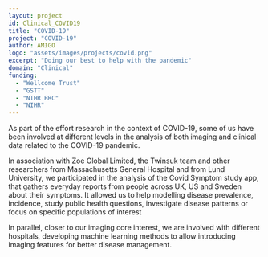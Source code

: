 ```yaml
---
layout: project
id: Clinical_COVID19
title: "COVID-19"
project: "COVID-19"
author: AMIGO
logo: "assets/images/projects/covid.png"
excerpt: "Doing our best to help with the pandemic"
domain: "Clinical"
funding:
  - "Wellcome Trust"
  - "GSTT"
  - "NIHR BRC"
  - "NIHR"
---
```


As part of the effort research in the context of COVID-19, some of us have been involved at different levels in the analysis of both imaging and clinical data related to the COVID-19 pandemic.



In association with Zoe Global Limited, the Twinsuk team and other researchers from Massachusetts General Hospital and from Lund University, we participated in the analysis of the Covid Symptom study app, that gathers everyday reports from people across UK, US and Sweden about their symptoms. It allowed us to help modelling disease prevalence, incidence, study public health questions, investigate disease patterns or focus on specific populations of interest



In parallel, closer to our imaging core interest, we are involved with different hospitals, developing machine learning methods to allow introducing imaging features for better disease management. 
